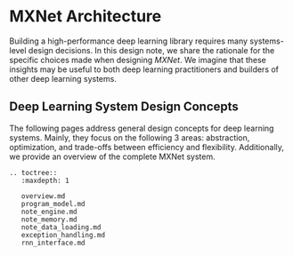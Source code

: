 <!--- Licensed to the Apache Software Foundation (ASF) under one -->
<!--- or more contributor license agreements.  See the NOTICE file -->
<!--- distributed with this work for additional information -->
<!--- regarding copyright ownership.  The ASF licenses this file -->
<!--- to you under the Apache License, Version 2.0 (the -->
<!--- "License"); you may not use this file except in compliance -->
<!--- with the License.  You may obtain a copy of the License at -->

<!---   http://www.apache.org/licenses/LICENSE-2.0 -->

<!--- Unless required by applicable law or agreed to in writing, -->
<!--- software distributed under the License is distributed on an -->
<!--- "AS IS" BASIS, WITHOUT WARRANTIES OR CONDITIONS OF ANY -->
<!--- KIND, either express or implied.  See the License for the -->
<!--- specific language governing permissions and limitations -->
<!--- under the License. -->

# MXNet Architecture

Building a high-performance deep learning library
requires many systems-level design decisions.
In this design note, we share the rationale
for the specific choices made when designing _MXNet_.
We imagine that these insights may be useful
to both deep learning practitioners
and builders of other deep learning systems.

## Deep Learning System Design Concepts

The following pages address general design concepts for deep learning systems.
Mainly, they focus on the following 3 areas:
abstraction, optimization, and trade-offs between efficiency and flexibility.
Additionally, we provide an overview of the complete MXNet system.

```eval_rst
.. toctree::
   :maxdepth: 1

   overview.md
   program_model.md
   note_engine.md
   note_memory.md
   note_data_loading.md
   exception_handling.md
   rnn_interface.md
```
